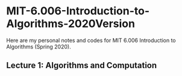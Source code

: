 # MIT-6.006-Introduction-to-Algorithms-2020Version
Here are my personal notes and codes for MIT 6.006 Introduction to Algorithms (Spring 2020).

## Lecture 1: Algorithms and Computation
